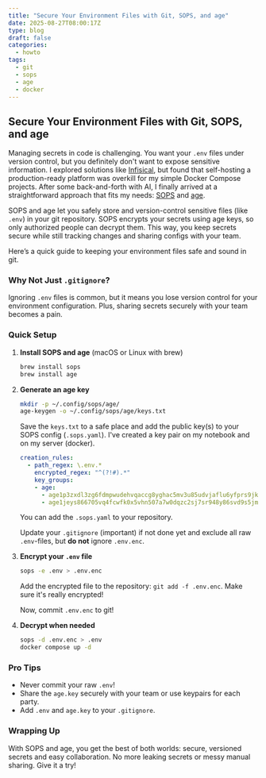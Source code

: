 ```yaml
---
title: "Secure Your Environment Files with Git, SOPS, and age"
date: 2025-08-27T08:00:17Z
type: blog
draft: false
categories:
  - howto
tags:
  - git
  - sops
  - age
  - docker
---
```


## Secure Your Environment Files with Git, SOPS, and age

Managing secrets in code is challenging. You want your `.env` files under version control, but you definitely don't want to expose sensitive information. I explored solutions like [Infisical](https://github.com/Infisical/infisical), but found that self-hosting a production-ready platform was overkill for my simple Docker Compose projects. After some back-and-forth with AI, I finally arrived at a straightforward approach that fits my needs: [SOPS](https://github.com/mozilla/sops) and [age](https://github.com/FiloSottile/age). 

SOPS and age let you safely store and version-control sensitive files (like `.env`) in your git repository. SOPS encrypts your secrets using age keys, so only authorized people can decrypt them. This way, you keep secrets secure while still tracking changes and sharing configs with your team.

Here’s a quick guide to keeping your environment files safe and sound in git.

### Why Not Just `.gitignore`?

Ignoring `.env` files is common, but it means you lose version control for your environment configuration. Plus, sharing secrets securely with your team becomes a pain.

### Quick Setup

1. **Install SOPS and age** (macOS or Linux with brew)

   ```sh
   brew install sops
   brew install age
   ```

2. **Generate an age key**

   ```sh
   mkdir -p ~/.config/sops/age/
   age-keygen -o ~/.config/sops/age/keys.txt
   ```

   Save the `keys.txt` to a safe place and add the public key(s) to your SOPS config (`.sops.yaml`). I've created a key pair on my notebook and on my server (docker).

   ```yaml
   creation_rules:
     - path_regex: \.env.*
       encrypted_regex: "^(?!#).*"
       key_groups:
       - age:
         - age1p3zxdl3zg6fdmpwudehvqaccg8yghac5mv3u85udvjaflu6yfprs9jkkzl
         - age1jeys866705vq4fcwfk0x5vhn507a7w0dqzc2sj7sr948y86svd9s5jmsns
   ```

   You can add the `.sops.yaml` to your repository.

   Update your `.gitignore` (important) if not done yet and exclude all raw `.env`-files, but **do not** ignore `.env.enc`.

3. **Encrypt your `.env` file**

   ```sh
   sops -e .env > .env.enc
   ```

   Add the encrypted file to the repository: `git add -f .env.enc`. Make sure it's really encrypted!

   Now, commit `.env.enc` to git!

4. **Decrypt when needed**

   ```sh
   sops -d .env.enc > .env
   docker compose up -d
   ```

### Pro Tips

- Never commit your raw `.env`!
- Share the `age.key` securely with your team or use keypairs for each party.
- Add `.env` and `age.key` to your `.gitignore`.

### Wrapping Up

With SOPS and age, you get the best of both worlds: secure, versioned secrets and easy collaboration. No more leaking secrets or messy manual sharing. Give it a try!

